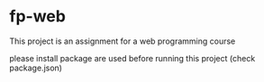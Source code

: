 # fp-web

This project is an assignment for a web programming course

please install package are used before running this project (check package.json)
